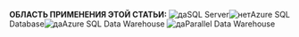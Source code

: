 <Token>**ОБЛАСТЬ ПРИМЕНЕНИЯ ЭТОЙ СТАТЬИ:** ![да](media/yes.png)SQL Server![нет](media/no.png)Azure SQL Database![да](media/yes.png)Azure SQL Data Warehouse ![да](media/yes.png)Parallel Data Warehouse </Token>

